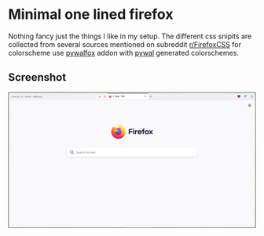 # Minimal one lined firefox

Nothing fancy just the things I like in my setup. The different css snipits are collected from several sources mentioned on subreddit [r/FirefoxCSS](https://www.reddit.com/r/FirefoxCSS/wiki/index) for colorscheme use [pywalfox](https://github.com/Frewacom/pywalfox) addon with [pywal](https://github.com/dylanaraps/pywal) generated colorschemes.

## Screenshot

<img src="firefoxScreenshot.jpg" width="720px" alt="firefox screenshot">
